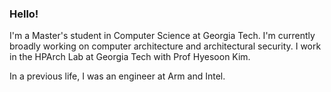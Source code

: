 ### Hello!

I'm a Master's student in Computer Science at Georgia Tech. I'm currently broadly working on computer architecture and architectural security. I work in the HPArch Lab at Georgia Tech with Prof Hyesoon Kim. 

In a previous life, I was an engineer at Arm and Intel. 

<!--
**anuragkar09/anuragkar09** is a ✨ _special_ ✨ repository because its `README.md` (this file) appears on your GitHub profile.

Here are some ideas to get you started:

- 🔭 I’m currently working on ...
- 🌱 I’m currently learning ...
- 👯 I’m looking to collaborate on ...
- 🤔 I’m looking for help with ...
- 💬 Ask me about ...
- 📫 How to reach me: ...
- 😄 Pronouns: ...
- ⚡ Fun fact: ...
-->
